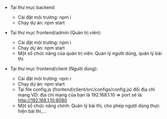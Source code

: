 * Tại thư mục backend
  - Cài đặt môi trường: npm i
  - Chạy dự án: npm start
    
* Tại thư mục frontend/admin (Quản trị viên):
  - Cài đặt môi trường: npm i
  - Chạy dự án: npm start
  - Một số chức năng của quản trị viên: Quản lý người dùng, quản lý bài thi.

* Tại thư mục frontend/client (Người dùng):
  - Cài đặt môi trường: npm i
  - Chạy dự án: npm start
  - Tại file config.js (frontend/client/src/configs/config.js) đổi địa chỉ mạng
    VD: địa chỉ mạng của bạn là 192.168.1.10 => port sẽ là: http://192.168.1.10:8080
  - Một số chức năng chính: Quản lý bài thi, cho phép người dùng thực hiện bài thi,...
